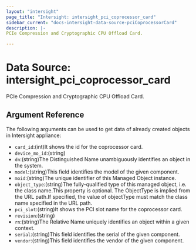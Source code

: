 ```yaml
---
layout: "intersight"
page_title: "Intersight: intersight_pci_coprocessor_card"
sidebar_current: "docs-intersight-data-source-pciCoprocessorCard"
description: |-
PCIe Compression and Cryptographic CPU Offload Card.

---
```


# Data Source: intersight_pci_coprocessor_card
PCIe Compression and Cryptographic CPU Offload Card.

## Argument Reference
The following arguments can be used to get data of already created objects in Intersight appliance:
* `card_id`:(int)It shows the id for the coprocessor card.
* `device_mo_id`:(string)
* `dn`:(string)The Distinguished Name unambiguously identifies an object in the system.
* `model`:(string)This field identifies the model of the given component.
* `moid`:(string)The unique identifier of this Managed Object instance.
* `object_type`:(string)The fully-qualified type of this managed object, i.e. the class name.This property is optional. The ObjectType is implied from the URL path.If specified, the value of objectType must match the class name specified in the URL path.
* `pci_slot`:(string)It shows the PCI slot name for the coprocessor card.
* `revision`:(string)
* `rn`:(string)The Relative Name uniquely identifies an object within a given context.
* `serial`:(string)This field identifies the serial of the given component.
* `vendor`:(string)This field identifies the vendor of the given component.
